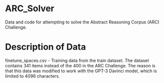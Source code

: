 # ARC_Solver
Data and code for attempting to solve the Abstract Reasoning Corpus (ARC) Challenge.
# Description of Data
finetune_spaces.csv - Training data from the train dataset.  The dataset contains 341 items instead of the 400 in the ARC Challenge.  The reason is that this data was modified to work with the GPT-3 Davinci model, which is limited to 4096 characters.
